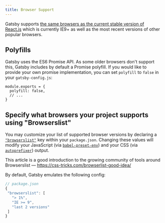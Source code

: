 ```yaml
---
title: Browser Support
---
```


Gatsby supports [the same browsers as the current stable version of React.js](https://facebook.github.io/react/docs/react-dom.html#browser-support) which is currently IE9+ as well as the most recent versions of other popular browsers.

## Polyfills

Gatsby uses the ES6 Promise API. As some older browsers don't support this, Gatsby includes by default a Promise polyfill. If you would like to provide your own promise implementation, you can set `polyfill` to `false` in your `gatsby-config.js`:

```
module.exports = {
  polyfill: false,
  // ...
}
```

## Specify what browsers your project supports using "Browserslist"

You may customize your list of supported browser versions by declaring a [`"browserslist"`](https://github.com/ai/browserslist) key within your `package.json`. Changing these values will modify your JavaScript (via [`babel-preset-env`](https://github.com/babel/babel-preset-env#targetsbrowsers)) and your CSS (via [`autoprefixer`](https://github.com/postcss/autoprefixer)) output.

This article is a good introduction to the growing community of tools around Browserslist — https://css-tricks.com/browserlist-good-idea/

By default, Gatsby emulates the following config:

 ```javascript
// package.json
{
  "browserslist": [
    "> 1%",
    "IE >= 9",
    "last 2 versions"
  ]
}
```
